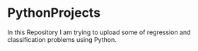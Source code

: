 # PythonProjects
In this Repository I am trying to upload some of regression and classification problems using Python.  

